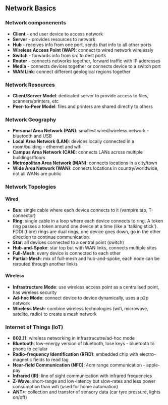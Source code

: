 ## Network Basics

### Network componenents
* **Client** - end user device to access network
* **Server** - provides resources to network
* **Hub** - receives info from one port, sends that info to all other ports
* **Wireless Access Point (WAP)**: connect to wired network wirelessly
* **Switch** - forwards info from src to dest ports
* **Router** - connects networks together, forward traffic with IP addresses
* **Media** - connects devices together or connects device to a switch port
* **WAN Link**: connect different geological regions together

### Network Resources
* **Client/Server Model**: dedicated server to provide access to files, scanners/printers, etc
* **Peer-to-Peer Model**: files and printers are shared directly to others

### Network Geography
* **Personal Area Network (PAN)**: smallest wired/wireless network - bluetooth and USB
* **Local Area Network (LAN)**: devices locally connected in a room/building - ethernet and wifi
* **Campus Area Network (CAN)**: connects LANs across multiple buildings/floors
* **Metropolitan Area Network (MAN)**: connects locations in a city/town
* **Wide Area Network (WAN)**: connects locations in country/worldwide, not all WANs are public

### Network Topologies

#### Wired
* **Bus**: single cable where each device connects to it (vampire tap, T-connector)
* **Ring**: single cable in a loop where each device connects to ring. A token ring passes a token around one device at a time (like a 'talking stick'). FDDI (fibre) rings are dual rings, one device goes down, go in the other direction to continue communication.
* **Star**: all devices connected to a central point (switch)
* **Hub-and-Spoke**: star top but with WAN links, connects multiple sites
* **Full-Mesh**: every device is connected to each other
* **Partial-Mesh**: mix of full-mesh and hub-and-spoke, each node can be rerouted through another link/s

#### Wireless
* **Infrastructure Mode**: use wireless access point as a centralised point, has wireless security
* **Ad-hoc Mode**: connect device to device dynamically, uses a p2p network
* **Wireless Mesh**: combine  wireless technologies (wifi, microwave, satelite, radio) to create a mesh network

### Internet of Things (IoT)
* **802.11**: wireless networking in infrastrucutre/ad-hoc mode
* **Bluetooth**: low-energy version of bluetooth, lose keys - bluetooth to phone to cellular
* **Radio-frequency Identification (RFID)**: embedded chip with electro-magnetic fields to read tag
* **Near-field Communication (NFC)**: 4cm range communication - apple-pay
* **Infrared (IR)**: line of sight communication with infrared frequencies
* **Z-Wave**: short-range and low-latency but slow-rates and less power consumption than wifi (used for home automation)
* **ANT+**: collection and transfer of sensory data (car tyre pressure, lights on/off)